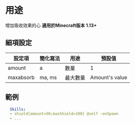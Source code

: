用途
================

增加吸收效果的心
**適用於Minecraft版本 1.13+**

細項設定
----------

| 設定項 | 簡化寫法 | 用途 | 預設值 |
|-----------|-------------------|-------------|----------------|
| amount| a | 數量| 1  |
| maxabsorb | ma, ms | 最大數量| Amount's value |

  

範例
--------
```yml
  Skills:
  - shield{amount=50;maxShield=100} @self ~onSpawn
  - ...
```